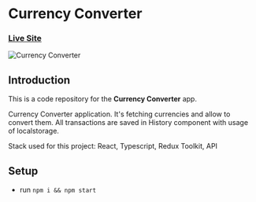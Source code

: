# Currency Converter

### [Live Site](https://currencyconvcoi.netlify.app/)

![Currency Converter](https://piotr.rzadkowolski.dev/assets/proj12.wbp)

## Introduction
This is a code repository for the **Currency Converter** app. 

Currency Converter application. It's fetching currencies and allow to convert them. All transactions are saved in History component with usage of localstorage.

Stack used for this project: React, Typescript, Redux Toolkit, API

## Setup
- run ```npm i && npm start```
